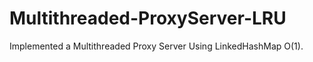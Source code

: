 
# Multithreaded-ProxyServer-LRU
Implemented a Multithreaded Proxy Server Using LinkedHashMap O(1). 
